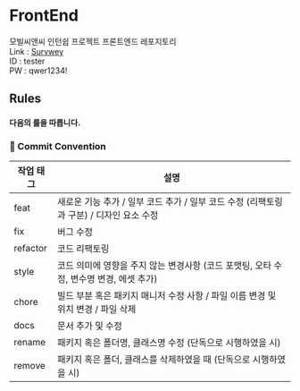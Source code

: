 # FrontEnd

모빌씨앤씨 인턴쉽 프로젝트 프론트엔드 레포지토리  
Link : [Survwey](http://218.55.79.80)  
ID : tester  
PW : qwer1234!  

## Rules
#### 다음의 룰을 따릅니다.

### 💬 Commit Convention

|작업 태그|	설명|
|--|--|
|feat|새로운 기능 추가 / 일부 코드 추가 / 일부 코드 수정 (리팩토링과 구분) / 디자인 요소 수정|
|fix|버그 수정|
|refactor|코드 리팩토링|
|style|코드 의미에 영향을 주지 않는 변경사항 (코드 포맷팅, 오타 수정, 변수명 변경, 에셋 추가)|
|chore|빌드 부분 혹은 패키지 매니저 수정 사항 / 파일 이름 변경 및 위치 변경 / 파일 삭제|
|docs|문서 추가 및 수정|
|rename|패키지 혹은 폴더명, 클래스명 수정 (단독으로 시행하였을 시)|
|remove|패키지 혹은 폴더, 클래스를 삭제하였을 때 (단독으로 시행하였을 시)|

